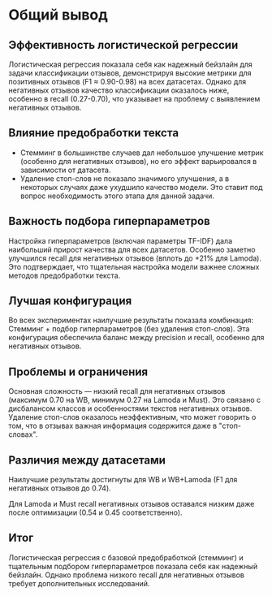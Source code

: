 # Общий вывод
## Эффективность логистической регрессии
Логистическая регрессия показала себя как надежный бейзлайн для задачи классификации отзывов, демонстрируя высокие метрики для позитивных отзывов (F1 ≈ 0.90-0.98) на всех датасетах. Однако для негативных отзывов качество классификации оказалось ниже, особенно в recall (0.27-0.70), что указывает на проблему с выявлением негативных отзывов.
## Влияние предобработки текста
*   Стемминг в большинстве случаев дал небольшое улучшение метрик (особенно для негативных отзывов), но его эффект варьировался в зависимости от датасета.
*   Удаление стоп-слов не показало значимого улучшения, а в некоторых случаях даже ухудшило качество модели. Это ставит под вопрос необходимость этого этапа для данной задачи.

## Важность подбора гиперпараметров
Настройка гиперпараметров (включая параметры TF-IDF) дала наибольший прирост качества для всех датасетов. Особенно заметно улучшился recall для негативных отзывов (вплоть до +21% для Lamoda). Это подтверждает, что тщательная настройка модели важнее сложных методов предобработки текста.
## Лучшая конфигурация
Во всех экспериментах наилучшие результаты показала комбинация:  
Стемминг + подбор гиперпараметров (без удаления стоп-слов).
Эта конфигурация обеспечила баланс между precision и recall, особенно для негативных отзывов.
## Проблемы и ограничения
Основная сложность — низкий recall для негативных отзывов (максимум 0.70 на WB, минимум 0.27 на Lamoda и Must). Это связано с дисбалансом классов и особенностями текстов негативных отзывов.  
Удаление стоп-слов оказалось неэффективным, что может говорить о том, что в отзывах важная информация содержится даже в "стоп-словах".
## Различия между датасетами

Наилучшие результаты достигнуты для WB и WB+Lamoda (F1 для негативных отзывов до 0.74).

Для Lamoda и Must recall негативных отзывов оставался низким даже после оптимизации (0.54 и 0.45 соответственно).
## Итог
Логистическая регрессия с базовой предобработкой (стемминг) и тщательным подбором гиперпараметров показала себя как надежный бейзлайн. Однако проблема низкого recall для негативных отзывов требует дополнительных исследований.